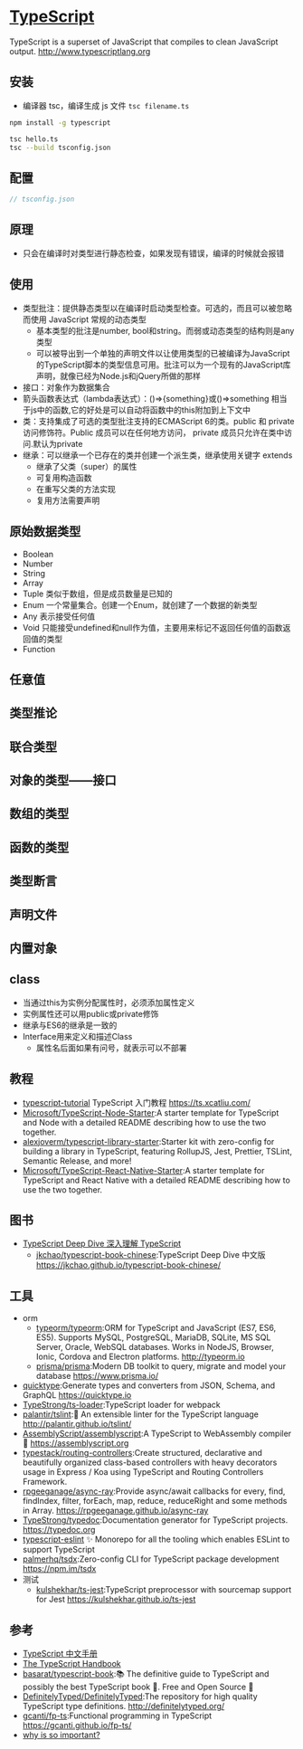 # [TypeScript](https://github.com/Microsoft/TypeScript)

TypeScript is a superset of JavaScript that compiles to clean JavaScript output. http://www.typescriptlang.org

## 安装

* 编译器 tsc，编译生成 js 文件 `tsc filename.ts`

```sh
npm install -g typescript

tsc hello.ts
tsc --build tsconfig.json
```

## 配置

```js
// tsconfig.json
```

## 原理

* 只会在编译时对类型进行静态检查，如果发现有错误，编译的时候就会报错

## 使用

* 类型批注：提供静态类型以在编译时启动类型检查。可选的，而且可以被忽略而使用 JavaScript 常规的动态类型
  - 基本类型的批注是number, bool和string。而弱或动态类型的结构则是any类型
  - 可以被导出到一个单独的声明文件以让使用类型的已被编译为JavaScript的TypeScript脚本的类型信息可用。批注可以为一个现有的JavaScript库声明，就像已经为Node.js和jQuery所做的那样
* 接口：对象作为数据集合
* 箭头函数表达式（lambda表达式）：()=>{something}或()=>something 相当于js中的函数,它的好处是可以自动将函数中的this附加到上下文中
* 类：支持集成了可选的类型批注支持的ECMAScript 6的类。public 和 private 访问修饰符。Public 成员可以在任何地方访问， private 成员只允许在类中访问.默认为private
* 继承：可以继承一个已存在的类并创建一个派生类，继承使用关键字 extends
  - 继承了父类（super）的属性
  - 可复用构造函数
  - 在重写父类的方法实现
  - 复用方法需要声明

## 原始数据类型

* Boolean
* Number
* String
* Array
* Tuple 类似于数组，但是成员数量是已知的
* Enum 一个常量集合。创建一个Enum，就创建了一个数据的新类型
* Any 表示接受任何值
* Void 只能接受undefined和null作为值，主要用来标记不返回任何值的函数返回值的类型
* Function

## 任意值
## 类型推论
## 联合类型
## 对象的类型——接口
## 数组的类型
## 函数的类型
## 类型断言
## 声明文件
## 内置对象

## class

* 当通过this为实例分配属性时，必须添加属性定义
* 实例属性还可以用public或private修饰
* 继承与ES6的继承是一致的
* Interface用来定义和描述Class
  - 属性名后面如果有问号，就表示可以不部署

## 教程

* [typescript-tutorial](https://github.com/xcatliu/typescript-tutorial) TypeScript 入门教程 https://ts.xcatliu.com/
* [Microsoft/TypeScript-Node-Starter](https://github.com/Microsoft/TypeScript-Node-Starter):A starter template for TypeScript and Node with a detailed README describing how to use the two together.
* [alexjoverm/typescript-library-starter](https://github.com/alexjoverm/typescript-library-starter):Starter kit with zero-config for building a library in TypeScript, featuring RollupJS, Jest, Prettier, TSLint, Semantic Release, and more!
* [Microsoft/TypeScript-React-Native-Starter](https://github.com/Microsoft/TypeScript-React-Native-Starter):A starter template for TypeScript and React Native with a detailed README describing how to use the two together.

## 图书

* [TypeScript Deep Dive 深入理解 TypeScript](https://basarat.gitbook.io/typescript/getting-started)
  - [jkchao/typescript-book-chinese](https://github.com/jkchao/typescript-book-chinese):TypeScript Deep Dive 中文版 https://jkchao.github.io/typescript-book-chinese/

## 工具

* orm
    - [typeorm/typeorm](https://github.com/typeorm/typeorm):ORM for TypeScript and JavaScript (ES7, ES6, ES5). Supports MySQL, PostgreSQL, MariaDB, SQLite, MS SQL Server, Oracle, WebSQL databases. Works in NodeJS, Browser, Ionic, Cordova and Electron platforms. http://typeorm.io
    - [prisma/prisma](https://github.com/prisma/prisma):Modern DB toolkit to query, migrate and model your database https://www.prisma.io/
* [quicktype](https://github.com/quicktype/quicktype):Generate types and converters from JSON, Schema, and GraphQL https://quicktype.io
* [TypeStrong/ts-loader](https://github.com/TypeStrong/ts-loader):TypeScript loader for webpack
* [palantir/tslint](https://github.com/palantir/tslint):🚦 An extensible linter for the TypeScript language http://palantir.github.io/tslint/
* [AssemblyScript/assemblyscript](https://github.com/AssemblyScript/assemblyscript):A TypeScript to WebAssembly compiler 🚀 https://assemblyscript.org
* [typestack/routing-controllers](https://github.com/typestack/routing-controllers):Create structured, declarative and beautifully organized class-based controllers with heavy decorators usage in Express / Koa using TypeScript and Routing Controllers Framework.
* [rpgeeganage/async-ray](https://github.com/rpgeeganage/async-ray):Provide async/await callbacks for every, find, findIndex, filter, forEach, map, reduce, reduceRight and some methods in Array. https://rpgeeganage.github.io/async-ray
* [TypeStrong/typedoc](https://github.com/TypeStrong/typedoc):Documentation generator for TypeScript projects. https://typedoc.org
* [typescript-eslint](https://github.com/typescript-eslint/typescript-eslint) ✨ Monorepo for all the tooling which enables ESLint to support TypeScript
* [palmerhq/tsdx](https://github.com/palmerhq/tsdx):Zero-config CLI for TypeScript package development https://npm.im/tsdx
* 测试
    - [kulshekhar/ts-jest](https://github.com/kulshekhar/ts-jest):TypeScript preprocessor with sourcemap support for Jest https://kulshekhar.github.io/ts-jest

## 参考

* [TypeScript 中文手册](https://typescript.bootcss.com/)
* [The TypeScript Handbook](https://www.staging-typescript.org/docs/handbook/intro.html)
* [basarat/typescript-book](https://github.com/basarat/typescript-book):📚 The definitive guide to TypeScript and possibly the best TypeScript book 📖. Free and Open Source 🌹
* [DefinitelyTyped/DefinitelyTyped](https://github.com/DefinitelyTyped/DefinitelyTyped):The repository for high quality TypeScript type definitions. http://definitelytyped.org/
* [gcanti/fp-ts](https://github.com/gcanti/fp-ts):Functional programming in TypeScript https://gcanti.github.io/fp-ts/
* [why is so important?](https://www.warambil.com/typescript-why-is-so-important)
